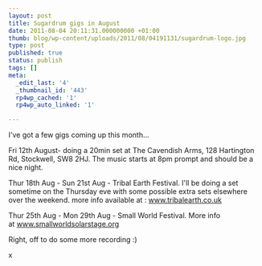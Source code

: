 ```yaml
---
layout: post
title: Sugardrum gigs in August
date: 2011-08-04 20:11:31.000000000 +01:00
thumb: blog/wp-content/uploads/2011/08/04191131/sugardrum-logo.jpg
type: post
published: true
status: publish
tags: []
meta:
  _edit_last: '4'
  _thumbnail_id: '443'
  rp4wp_cached: '1'
  rp4wp_auto_linked: '1'

---
```

<p>I've got a few gigs coming up this month...</p>
<p>Fri 12th August- doing a 20min set at The Cavendish Arms, 128 Hartington Rd, Stockwell, SW8 2HJ. The music starts at 8pm prompt and should be a nice night.</p>

<p>Thur 18th Aug - Sun 21st Aug - Tribal Earth Festival. I'll be doing a set sometime on the Thursday eve with some possible extra sets elsewhere over the weekend. more info available at : <a title="Tribal Earth 2011" href="http://www.tribalearth.co.uk/" target="_blank">www.tribalearth.co.uk</a></p>
<p>Thur 25th Aug - Mon 29th Aug - Small World Festival. More info at <a title="Welcome to the Small World Solar Stage" href="http://www.smallworldsolarstage.org/" target="_blank">www.smallworldsolarstage.org</a></p>
<p>Right, off to do some more recording :)</p>
<p>x</p>
